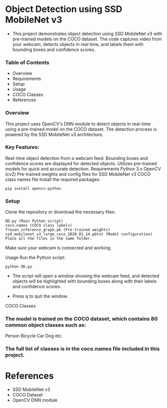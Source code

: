 # Object Detection using SSD MobileNet v3
- This project demonstrates object detection using SSD MobileNet v3 with pre-trained models on the COCO dataset. The code captures video from your webcam, detects objects in real time, and labels them with bounding boxes and confidence scores.

### Table of Contents
- Overview
- Requirements
- Setup
- Usage
- COCO Classes
- References

### Overview
This project uses OpenCV's DNN module to detect objects in real-time using a pre-trained model on the COCO dataset. The detection process is powered by the SSD MobileNet v3 architecture.

### Key Features:

Real-time object detection from a webcam feed.
Bounding boxes and confidence scores are displayed for detected objects.
Utilizes pre-trained models for quick and accurate detection.
Requirements
Python 3.x
OpenCV (cv2)
Pre-trained weights and config files for SSD MobileNet v3
COCO class names file
Install the required packages:
```
pip install opencv-python
```


### Setup
Clone the repository or download the necessary files:
```
OD.py (Main Python script)
coco.names (COCO class labels)
frozen_inference_graph.pb (Pre-trained weights)
ssd_mobilenet_v3_large_coco_2020_01_14.pbtxt (Model configuration)
Place all the files in the same folder.
```
Make sure your webcam is connected and working.

Usage
Run the Python script:
```
python OD.py
```
- The script will open a window showing the webcam feed, and detected objects will be highlighted with bounding boxes along with their labels and confidence scores.

- Press q to quit the window.

COCO Classes

### The model is trained on the COCO dataset, which contains 80 common object classes such as:

Person
Bicycle
Car
Dog
etc.

### The full list of classes is in the coco.names file included in this project.

# References
- SSD MobileNet v3
- COCO Dataset
- OpenCV DNN module
